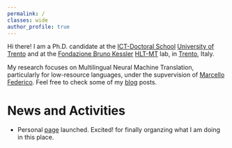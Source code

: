 ```yaml
---
permalink: /
classes: wide
author_profile: true
--- 
```


Hi there! I am a Ph.D. candidate at the <a href="http://ict.unitn.it/">ICT-Doctoral School</a> <a href="https://www.unitn.it/en">University of Trento</a> and at the <a href="https://www.fbk.eu/en/">Fondazione Bruno Kessler</a> <a href="https://ict.fbk.eu/units/hlt-mt/">HLT-MT</a> lab, in [Trento](https://goo.gl/maps/GS18r4G69J82), Italy.

My research focuses on Multilingual Neural Machine Translation, particularly for low-resource languages, under the supvervision of <a href="https://sites.google.com/site/marcellofedericohome/">Marcello Federico</a>. Feel free to check some of my [blog](https://surafelml.github.io/blog/) posts.
 
# News and Activities
  - Personal [page](https://surafelml.github.io) launched. Excited! for finally organzing what I am doing in this place.
